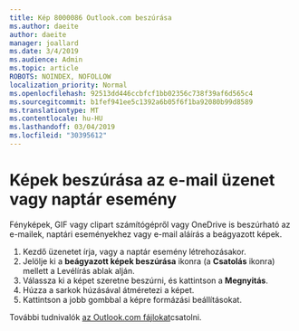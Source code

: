 ```yaml
---
title: Kép 8000086 Outlook.com beszúrása
ms.author: daeite
author: daeite
manager: joallard
ms.date: 3/4/2019
ms.audience: Admin
ms.topic: article
ROBOTS: NOINDEX, NOFOLLOW
localization_priority: Normal
ms.openlocfilehash: 92513dd446ccbfcf1bb02356c738f39af6d565c4
ms.sourcegitcommit: b1fef941ee5c1392a6b05f6f1ba92080b99d8589
ms.translationtype: MT
ms.contentlocale: hu-HU
ms.lasthandoff: 03/04/2019
ms.locfileid: "30395612"
---
```

# <a name="insert-pictures-in-an-email-message-or-calendar-event"></a>Képek beszúrása az e-mail üzenet vagy naptár esemény

Fényképek, GIF vagy clipart számítógépről vagy OneDrive is beszúrható az e-mailek, naptári eseményekhez vagy e-mail aláírás a beágyazott képek.

1. Kezdő üzenetet írja, vagy a naptár esemény létrehozásakor.
2. Jelölje ki a **beágyazott képek beszúrása** ikonra (a **Csatolás** ikonra) mellett a Levélírás ablak alján.
3. Válassza ki a képet szeretne beszúrni, és kattintson a **Megnyitás**.
4. Húzza a sarkok húzásával átméretezi a képet.
5. Kattintson a jobb gombbal a képre formázási beállításokat.

További tudnivalók [az Outlook.com fájlokat](https://support.office.com/article/8d7c1ea7-4e5f-44ce-bb6e-c5fcc92ba9ab)csatolni.